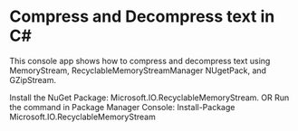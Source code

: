 # Compress and Decompress text in C#
This console app shows how to compress and decompress text using MemoryStream, RecyclableMemoryStreamManager NUgetPack, and GZipStream.

Install the NuGet Package: Microsoft.IO.RecyclableMemoryStream.
OR
Run the command in Package Manager Console: Install-Package Microsoft.IO.RecyclableMemoryStream

